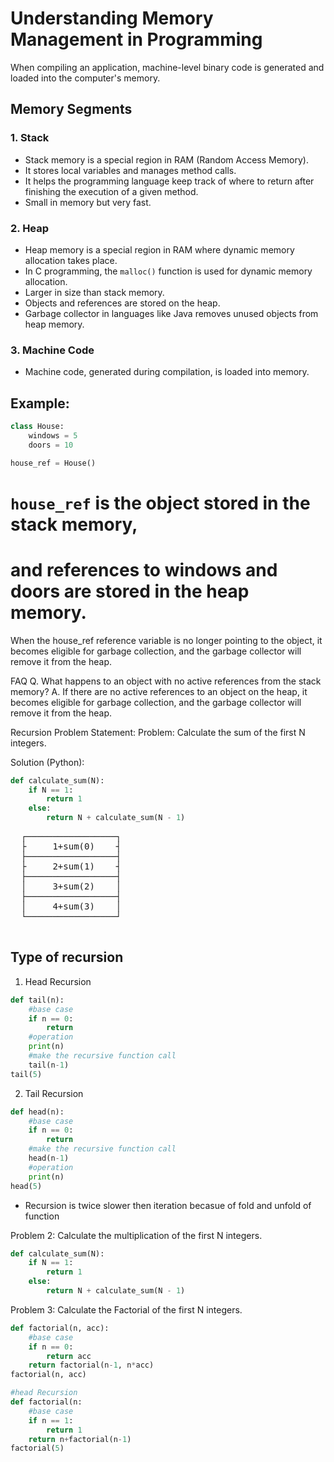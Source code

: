 # Understanding Memory Management in Programming

When compiling an application, machine-level binary code is generated and loaded into the computer's memory.

## Memory Segments

### 1. Stack

- Stack memory is a special region in RAM (Random Access Memory).
- It stores local variables and manages method calls.
- It helps the programming language keep track of where to return after finishing the execution of a given method.
- Small in memory but very fast.

### 2. Heap

- Heap memory is a special region in RAM where dynamic memory allocation takes place.
- In C programming, the `malloc()` function is used for dynamic memory allocation.
- Larger in size than stack memory.
- Objects and references are stored on the heap.
- Garbage collector in languages like Java removes unused objects from heap memory.

### 3. Machine Code

- Machine code, generated during compilation, is loaded into memory.

## Example:

```python
class House:
    windows = 5
    doors = 10

house_ref = House()

```
# `house_ref` is the object stored in the stack memory,
# and references to windows and doors are stored in the heap memory.
When the house_ref reference variable is no longer pointing to the object, it becomes eligible for garbage collection, and the garbage collector will remove it from the heap.

FAQ
Q. What happens to an object with no active references from the stack memory?
A. If there are no active references to an object on the heap, it becomes eligible for garbage collection, and the garbage collector will remove it from the heap.

Recursion Problem Statement:
Problem:
Calculate the sum of the first N integers.

Solution (Python):
```python
def calculate_sum(N):
    if N == 1:
        return 1
    else:
        return N + calculate_sum(N - 1)
```

<pre>
  ┌─────────────────┐
  ├     1+sum(0)    ┤
  ├─────────────────┤
  ├     2+sum(1)    ┤
  ├─────────────────┤
  │     3+sum(2)    │
  ├─────────────────┤
  │     4+sum(3)    │
  └─────────────────┘
  </pre>

## Type of recursion
1. Head Recursion
```python
def tail(n):
    #base case
    if n == 0:
        return 
    #operation
    print(n)
    #make the recursive function call
    tail(n-1)
tail(5)
```
2. Tail Recursion
```python
def head(n):
    #base case
    if n == 0:
        return 
    #make the recursive function call
    head(n-1)
    #operation
    print(n)
head(5)
```
- Recursion is twice slower then iteration becasue of fold and unfold of function

Problem 2: Calculate the multiplication of the first N integers.
```python
def calculate_sum(N):
    if N == 1:
        return 1
    else:
        return N + calculate_sum(N - 1)
```
Problem 3: Calculate the Factorial of the first N integers.
```python
def factorial(n, acc):
    #base case
    if n == 0:
        return acc
    return factorial(n-1, n*acc)
factorial(n, acc)
```

```python
#head Recursion
def factorial(n:
    #base case
    if n == 1:
        return 1
    return n+factorial(n-1)
factorial(5)
```

